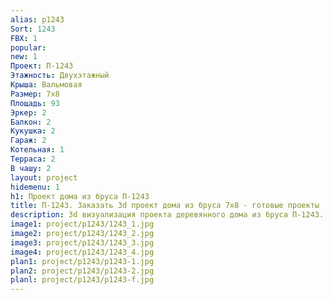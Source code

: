 ```yaml
---
alias: p1243
Sort: 1243
FBX: 1
popular: 
new: 1
Проект: П-1243
Этажность: Двухэтажный
Крыша: Вальмовая
Размер: 7х8
Площадь: 93
Эркер: 2
Балкон: 2
Кукушка: 2
Гараж: 2
Котельная: 1
Терраса: 2
В чашу: 2
layout: project
hidemenu: 1
h1: Проект дома из бруса П-1243
title: П-1243. Заказать 3d проект дома из бруса 7х8 - готовые проекты
description: 3d визуализация проекта деревянного дома из бруса П-1243. Площадь 93 м2, размер 7х8. Вы можете внести любые изменения в проект.
image1: project/p1243/1243_1.jpg
image2: project/p1243/1243_2.jpg
image3: project/p1243/1243_3.jpg
image4: project/p1243/1243_4.jpg
plan1: project/p1243/p1243-1.jpg
plan2: project/p1243/p1243-2.jpg
planl: project/p1243/p1243-f.jpg
---
```

